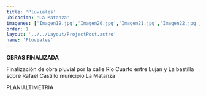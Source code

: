 ```yaml
---
title: 'Pluviales'
ubicacion: 'La Matanza'
imagenes: ['Imagen19.jpg','Imagen20.jpg','Imagen21.jpg','Imagen22.jpg','Imagen23.jpg','Imagen24.jpg',]
order: 1
layout: '../../Layout/ProjectPost.astro'
name: 'Pluviales'
---
```

**OBRAS FINALIZADA**

Finalización de obra pluvial por la calle Río Cuarto entre Lujan y La bastilla sobre Rafael Castillo municipio La Matanza

PLANIALTIMETRIA
